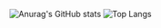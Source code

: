 ![Anurag's GitHub stats](https://github-readme-stats.vercel.app/api?username=boms03&show_icons=true&theme=tokyonight) ![Top Langs](https://github-readme-stats.vercel.app/api/top-langs/?username=boms03&layout=compact&theme=tokyonight)
